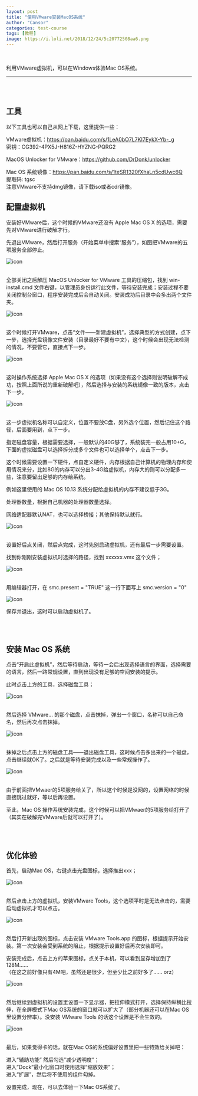 ```yaml
---
layout: post
title: "使用VMware安装MacOS系统"
author: "Cansor"
categories: test-course
tags: [教程]
image: https://i.loli.net/2018/12/24/5c20772508aa6.png
---
```


<br>

利用VMware虚拟机，可以在Windows体验Mac OS系统。

<hr>

<br/><br/>

## 工具

以下工具也可以自己从网上下载，这里提供一些：

VMware虚拟机：<a href="https://pan.baidu.com/s/1LeA0bO7L7KI7EykX-Yb-_g" target="_blank" class="line-color" title="VM虚拟机下载">https://pan.baidu.com/s/1LeA0bO7L7KI7EykX-Yb-_g</a>  
密钥：<span class="hide" title="你知道得太多了">CG392-4PX5J-H816Z-HYZNG-PQRG2</span>

MacOS Unlocker for VMware：<a href="https://github.com/DrDonk/unlocker" target="_blank" class="line-color" title="解锁器下载">https://github.com/DrDonk/unlocker</a>

Mac OS 系统镜像：<a href="https://pan.baidu.com/s/1teSR1320fXhaLn5cdUwc6Q" target="_blank" class="line-color" title="Mac OS下载">https://pan.baidu.com/s/1teSR1320fXhaLn5cdUwc6Q</a>  
提取码: tgsc  
注意VMware不支持dmg镜像，请下载iso或者cdr镜像。

## 配置虚拟机

安装好VMware后，这个时候的VMware还没有 Apple Mac OS X 的选项，需要先对VMware进行破解才行。

先退出VMware，然后打开服务（开始菜单中搜索“服务”），如图把VMware的五项服务全部停止。

![icon](https://i.loli.net/2018/12/24/5c205a7d0345b.png)

<br/>
全部关闭之后解压 MacOS Unlocker for VMware 工具的压缩包，找到 win-install.cmd 文件右键，以管理员身份运行此文件，等待安装完成；安装过程不要关闭控制台窗口，程序安装完成后会自动关闭。安装成功后目录中会多出两个文件夹。

![icon](https://i.loli.net/2018/12/24/5c205d518c9ba.png)

<br/>
这个时候打开VMware，点击“文件——新建虚拟机”，选择典型的方式创建，点下一步，选择光盘镜像文件安装（目录最好不要有中文），这个时候会出现无法检测的情况，不要管它，直接点下一步。

![icon](https://i.loli.net/2018/12/24/5c20623d354c6.png)

<br/>
这时操作系统选择 Apple Mac OS X 的选项（如果没有这个选择则说明破解不成功，按照上面所说的重新破解吧），然后选择与安装的系统镜像一致的版本，点击下一步。

![icon](https://i.loli.net/2018/12/24/5c20629938e25.png)

<br/>
这一步虚拟机名称可以自定义，位置不要放C盘，另外选个位置，然后记住这个路径，后面要用到，点下一步。

指定磁盘容量，根据需要选择，一般默认的40G够了，系统装完一般占用10+G，下面的虚拟磁盘可以选择拆分成多个文件也可以选择单个，点击下一步。

这个时候需要设置一下硬件，点自定义硬件，内存根据自己计算机的物理内存和使用情况来分，比如8G的内存可以分出3-4G给虚拟机，内存大的则可以分配多一些，注意要留出足够的内存给系统。

例如这里使用的 Mac OS 10.13 系统分配给虚拟机的内存不建议低于3G。

处理器数量，根据自己机器的处理器数量选择。

网络适配器默认NAT，也可以选择桥接；其他保持默认就行。

![icon](https://i.loli.net/2018/12/24/5c206e916cde5.png)

<br/>
设置好后点关闭，然后点完成，这时先别启动虚拟机，还有最后一步需要设置。

找到你刚刚安装虚拟机时选择的路径，找到 xxxxxx.vmx 这个文件；

![icon](https://i.loli.net/2018/12/24/5c207123a458c.png)

<br/>
用编辑器打开，在 smc.present = "TRUE" 这一行下面写上 smc.version = "0"

![icon](https://i.loli.net/2018/12/24/5c2071239ae87.png)

保存并退出，这时可以启动虚拟机了。

<br/><br/>

## 安装 Mac OS 系统

点击“开启此虚拟机”，然后等待启动，等待一会后出现选择语言的界面，选择需要的语言，然后一路常规设置，直到出现没有足够的空间安装的提示。

此时点击上方的工具，选择磁盘工具；

![icon](https://i.loli.net/2018/12/24/5c2074efb1df6.png)

<br/>
然后选择 VMware... 的那个磁盘，点击抹掉，弹出一个窗口，名称可以自己命名，然后再次点击抹掉。

![icon](https://i.loli.net/2018/12/24/5c20757a885b3.png)

<br/>
抹掉之后点击上方的磁盘工具——退出磁盘工具，这时候点击多出来的一个磁盘，点击继续就OK了。之后就是等待安装完成以及一些常规操作了。

![icon](https://i.loli.net/2018/12/24/5c20772508aa6.png)

<br/>
由于前面把VMwaer的5项服务给关了，所以这个时候是没网的，设置网络的时候直接跳过就好，等以后再设置。

至此，Mac OS 操作系统安装完成，这个时候可以把VMwaer的5项服务给打开了（其实在破解完VMware后就可以打开了）。

<br/><br/>

## 优化体验

首先，启动Mac OS，右键点击光盘图标，选择推出xxx；

![icon](https://i.loli.net/2018/12/24/5c2079e8ea677.png)

<br/>
然后点击上方的虚拟机，安装VMware Tools，这个选项平时是无法点击的，需要启动虚拟机才可以点击。

![icon](https://i.loli.net/2018/12/24/5c20787904825.png)

<br/>
然后打开新出现的图标，点击安装 VMware Tools.app 的图标，根据提示开始安装。第一次安装会受到系统的阻止，根据提示设置好后再次安装即可。

安装完成后，点击上方的苹果图标，点关于本机，可以看到显存增加到了128M……  
（在这之前好像只有4M吧，虽然还是很少，但至少比之前好多了…… orz）

![icon](https://i.loli.net/2018/12/24/5c207c0278fbd.png)

<br/>
然后继续到虚拟机的设置里设置一下显示器，把拉伸模式打开，选择保持纵横比拉伸，在全屏模式下Mac OS系统的窗口就可以扩大了（部分机器还可以在Mac OS里设置分辨率）。没安装 VMware Tools 的话这个设置是不会生效的。

![icon](https://i.loli.net/2018/12/24/5c207dd835997.png)

<br/>
最后，如果觉得卡的话，就在Mac OS的系统偏好设置里把一些特效给关掉吧：

进入“辅助功能” 然后勾选”减少透明度”；  
进入”Dock”最小化窗口时使用选择“缩放效果”；  
进入“扩展”，然后将不使用的组件勾掉。

设置完成，现在，可以去体验一下Mac OS系统了。

<br><br><br>

